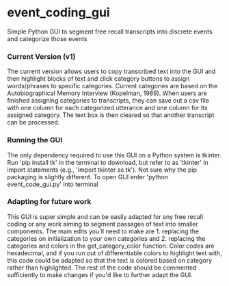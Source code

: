 # event_coding_gui
Simple Python GUI to segment free recall transcripts into discrete events and categorize those events

### Current Version (v1)
The current version allows users to copy transcribed text into the GUI and then highlight blocks of text and click category buttons to assign words/phrases to specific categories. Current categories are based on the Autobiographical Memory Interview (Kopelman, 1989). When users are finished assigning categories to transcripts, they can save out a csv file with one column for each categorized utterance and one column for its assigned category. The text box is then cleared so that another transcript can be processed.

### Running the GUI
The only dependency required to use this GUI on a Python system is tkinter. Run 'pip install tk' in the terminal to download, but refer to as 'tkinter' in import statements (e.g., 'import tkinter as tk'). Not sure why the pip packaging is slightly different. To open GUI enter 'python event_code_gui.py' into terminal

### Adapting for future work
This GUI is super simple and can be easily adapted for any free recall coding or any work aiming to segment passages of text into smaller components. The main edits you'll need to make are 1. replacing the categories on initialization to your own categories and 2. replacing the categories and colors in the get_category_color function. Color codes are hexadecimal, and if you run out of differentiable colors to highlight text with, this code could be adapted so that the text is colored based on category rather than highilghted. The rest of the code should be commented sufficiently to make changes if you'd like to further adapt the GUI. 
